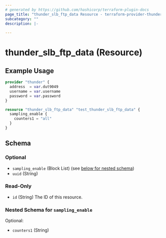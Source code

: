 ```yaml
---
# generated by https://github.com/hashicorp/terraform-plugin-docs
page_title: "thunder_slb_ftp_data Resource - terraform-provider-thunder"
subcategory: ""
description: |-
  
---
```


# thunder_slb_ftp_data (Resource)



## Example Usage

```terraform
provider "thunder" {
  address  = var.dut9049
  username = var.username
  password = var.password
}

resource "thunder_slb_ftp_data" "test_thunder_slb_ftp_data" {
  sampling_enable {
    counters1 = "all"
  }
}
```

<!-- schema generated by tfplugindocs -->
## Schema

### Optional

- `sampling_enable` (Block List) (see [below for nested schema](#nestedblock--sampling_enable))
- `uuid` (String)

### Read-Only

- `id` (String) The ID of this resource.

<a id="nestedblock--sampling_enable"></a>
### Nested Schema for `sampling_enable`

Optional:

- `counters1` (String)


